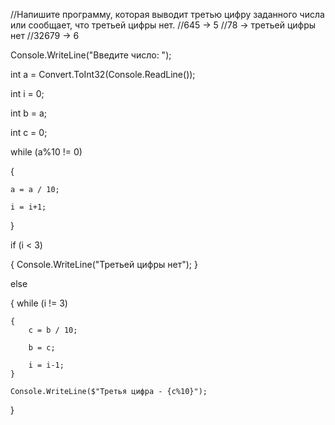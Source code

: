 //Напишите программу, которая выводит третью цифру заданного числа или сообщает, что третьей цифры нет.
//645 -> 5
//78 -> третьей цифры нет
//32679 -> 6

Console.WriteLine("Введите число: ");

int a = Convert.ToInt32(Console.ReadLine());

int i = 0;

int b = a;

int c = 0;

while (a%10 != 0)

{

    a = a / 10;
    
    i = i+1; 
}

if (i < 3)

{
    Console.WriteLine("Третьей цифры нет");
}

else

{
    while (i != 3)
    
    {
        c = b / 10;
        
        b = c;
        
        i = i-1;
    }
    
    Console.WriteLine($"Третья цифра - {c%10}");
    
}
